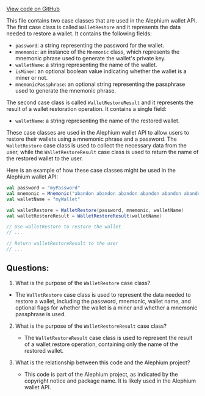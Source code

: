 [View code on GitHub](https://github.com/oxygenium/oxygenium/wallet/src/main/scala/org/oxygenium/wallet/api/model/WalletRestore.scala)

This file contains two case classes that are used in the Alephium wallet API. The first case class is called `WalletRestore` and it represents the data needed to restore a wallet. It contains the following fields:

- `password`: a string representing the password for the wallet.
- `mnemonic`: an instance of the `Mnemonic` class, which represents the mnemonic phrase used to generate the wallet's private key.
- `walletName`: a string representing the name of the wallet.
- `isMiner`: an optional boolean value indicating whether the wallet is a miner or not.
- `mnemonicPassphrase`: an optional string representing the passphrase used to generate the mnemonic phrase.

The second case class is called `WalletRestoreResult` and it represents the result of a wallet restoration operation. It contains a single field:

- `walletName`: a string representing the name of the restored wallet.

These case classes are used in the Alephium wallet API to allow users to restore their wallets using a mnemonic phrase and a password. The `WalletRestore` case class is used to collect the necessary data from the user, while the `WalletRestoreResult` case class is used to return the name of the restored wallet to the user.

Here is an example of how these case classes might be used in the Alephium wallet API:

```scala
val password = "myPassword"
val mnemonic = Mnemonic("abandon abandon abandon abandon abandon abandon abandon abandon abandon abandon abandon about")
val walletName = "myWallet"

val walletRestore = WalletRestore(password, mnemonic, walletName)
val walletRestoreResult = WalletRestoreResult(walletName)

// Use walletRestore to restore the wallet
// ...

// Return walletRestoreResult to the user
// ...
```
## Questions: 
 1. What is the purpose of the `WalletRestore` case class?
   - The `WalletRestore` case class is used to represent the data needed to restore a wallet, including the password, mnemonic, wallet name, and optional flags for whether the wallet is a miner and whether a mnemonic passphrase is used.

2. What is the purpose of the `WalletRestoreResult` case class?
   - The `WalletRestoreResult` case class is used to represent the result of a wallet restore operation, containing only the name of the restored wallet.

3. What is the relationship between this code and the Alephium project?
   - This code is part of the Alephium project, as indicated by the copyright notice and package name. It is likely used in the Alephium wallet API.
